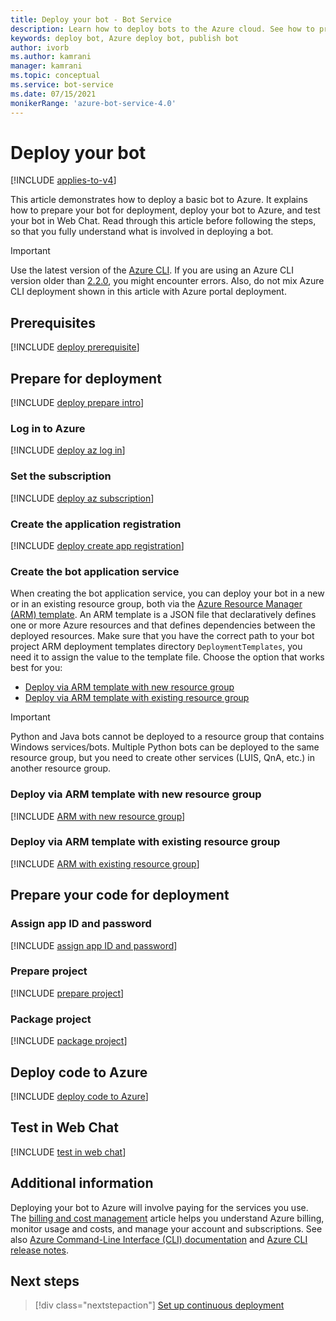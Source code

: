 ```yaml
---
title: Deploy your bot - Bot Service
description: Learn how to deploy bots to the Azure cloud. See how to prepare bots for deployment, deploy the code to the Azure Web App, and test bots in Web Chat.
keywords: deploy bot, Azure deploy bot, publish bot
author: ivorb
ms.author: kamrani
manager: kamrani
ms.topic: conceptual
ms.service: bot-service
ms.date: 07/15/2021
monikerRange: 'azure-bot-service-4.0'
---
```


# Deploy your bot

[!INCLUDE [applies-to-v4](includes/applies-to-v4-current.md)]

This article demonstrates how to deploy a basic bot to Azure. It explains how to prepare your bot for deployment, deploy your bot to Azure, and test your bot in Web Chat. Read through this article before following the steps, so that you fully understand what is involved in deploying a bot.

> [!IMPORTANT]
> Use the latest version of the [Azure CLI](/cli/azure/). If you are using an Azure CLI version older than [2.2.0](https://github.com/MicrosoftDocs/azure-docs-cli/blob/master/docs-ref-conceptual/release-notes-azure-cli.md#march-10-2020), you might encounter errors. Also, do not mix Azure CLI deployment shown in this article with Azure portal deployment.

## Prerequisites

[!INCLUDE [deploy prerequisite](includes/deploy/snippet-prerequisite.md)]

## Prepare for deployment

[!INCLUDE [deploy prepare intro](includes/deploy/snippet-prepare-deploy-intro.md)]

### Log in to Azure

[!INCLUDE [deploy az log in](includes/deploy/snippet-az-login.md)]

### Set the subscription

[!INCLUDE [deploy az subscription](includes/deploy/snippet-az-set-subscription.md)]

### Create the application registration

[!INCLUDE [deploy create app registration](includes/deploy/snippet-create-app-registration.md)]

### Create the bot application service

When creating the bot application service, you can deploy your bot in a new or in an existing resource group, both via the [Azure Resource Manager (ARM) template](/azure/azure-resource-manager/templates/overview). An ARM template is a JSON file that declaratively defines one or more Azure resources and that defines dependencies between the deployed resources. Make sure that you have the correct path to your bot project ARM deployment templates directory `DeploymentTemplates`, you need it to assign the value to the template file. Choose the option that works best for you:

* [Deploy via ARM template with new resource group](#deploy-via-arm-template-with-new-resource-group)
* [Deploy via ARM template with existing resource group](#deploy-via-arm-template-with-existing-resource-group)

> [!IMPORTANT]
> Python and Java bots cannot be deployed to a resource group that contains Windows services/bots. Multiple Python bots can be deployed to the same resource group, but you need to create other services (LUIS, QnA, etc.) in another resource group.

### Deploy via ARM template with new resource group

<!-- ##### Create Azure resources -->
[!INCLUDE [ARM with new resource group](includes/deploy/snippet-ARM-new-resource-group.md)]

### Deploy via ARM template with existing resource group

[!INCLUDE [ARM with existing resource group](includes/deploy/snippet-ARM-existing-resource-group.md)]

## Prepare your code for deployment

### Assign app ID and password

[!INCLUDE [assign app ID and password](includes/deploy/snippet-assign-appid-password.md)]

### Prepare project

[!INCLUDE [prepare project](includes/deploy/snippet-IIS-Kudu-files.md)]

### Package project

[!INCLUDE [package project](includes/deploy/snippet-zip-code.md)]

## Deploy code to Azure

[!INCLUDE [deploy code to Azure](includes/deploy/snippet-deploy-code-to-az.md)]

## Test in Web Chat

[!INCLUDE [test in web chat](includes/deploy/snippet-test-in-web-chat.md)]

## Additional information

Deploying your bot to Azure will involve paying for the services you use. The [billing and cost management](/azure/billing/) article helps you understand Azure billing, monitor usage and costs, and manage your account and subscriptions.
See also [Azure Command-Line Interface (CLI) documentation](/cli/azure/) and [Azure CLI release notes](/cli/azure/release-notes-azure-cli).

## Next steps

> [!div class="nextstepaction"]
> [Set up continuous deployment](bot-service-build-continuous-deployment.md)

<!-- ## Appendix

[!INCLUDE [deploy csharp bot to Azure](includes/deploy/snippet-deploy-simple-csharp-echo-bot.md)] -->
